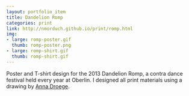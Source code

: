 ```yaml
---
layout: portfolio_item
title: Dandelion Romp
categories: print
link: http://nmorduch.github.io/print/romp.html
img: 
- large: romp-poster.gif
  thumb: romp-poster.png
- large: romp-shirt.gif
  thumb: romp-shirt.gif
---
```


Poster and T-shirt design for the 2013 Dandelion Romp, a contra dance festival held every year at Oberlin. I designed all print materials using a drawing by [Anna Droege](http://annadroege.tumblr.com/).
